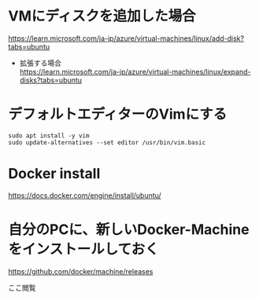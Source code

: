 # VMにディスクを追加した場合

https://learn.microsoft.com/ja-jp/azure/virtual-machines/linux/add-disk?tabs=ubuntu

* 拡張する場合  
https://learn.microsoft.com/ja-jp/azure/virtual-machines/linux/expand-disks?tabs=ubuntu


# デフォルトエディターのVimにする

```
sudo apt install -y vim
sudo update-alternatives --set editor /usr/bin/vim.basic
```

# Docker install

https://docs.docker.com/engine/install/ubuntu/


# 自分のPCに、新しいDocker-Machineをインストールしておく

https://github.com/docker/machine/releases

ここ閲覧